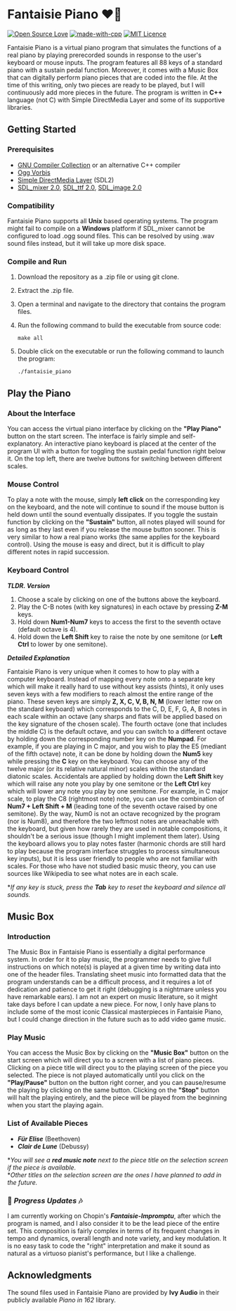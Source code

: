 # Fantaisie Piano :heart::musical_note:
[![Open Source Love](https://badges.frapsoft.com/os/v1/open-source.png?v=103)](https://github.com/ellerbrock/open-source-badges/)
[![made-with-cpp](https://img.shields.io/badge/made%20with-C%2B%2B-yellowgreen.svg)](https://isocpp.org)
[![MIT Licence](https://img.shields.io/apm/l/vim-mode.svg)](https://opensource.org/licenses/mit-license.php)

Fantaisie Piano is a virtual piano program that simulates the functions of a real piano by playing prerecorded sounds in response to the user's keyboard or mouse inputs. The program features all 88 keys of a standard piano with a sustain pedal function. Moreover, it comes with a Music Box that can digitally perform piano pieces that are coded into the file. At the time of this writing, only two pieces are ready to be played, but I will continuously add more pieces in the future. The program is written in **C++** language (not C) with Simple DirectMedia Layer and some of its supportive libraries.

## Getting Started
### Prerequisites
* [GNU Compiler Collection](https://gcc.gnu.org/) or an alternative C++ compiler
* [Ogg Vorbis](https://xiph.org/downloads/)
* [Simple DirectMedia Layer](https://www.libsdl.org/download-2.0.php) (SDL2)
* [SDL_mixer 2.0](https://www.libsdl.org/projects/SDL_mixer/), [SDL_ttf 2.0](https://www.libsdl.org/projects/SDL_ttf/), [SDL_image 2.0](https://www.libsdl.org/projects/SDL_image/)

### Compatibility
Fantaisie Piano supports all **Unix** based operating systems. The program might fail to compile on a **Windows** platform if SDL_mixer cannot be configured to load .ogg sound files. This can be resolved by using .wav sound files instead, but it will take up more disk space.

### Compile and Run
1. Download the repository as a .zip file or using git clone.
2. Extract the .zip file.
3. Open a terminal and navigate to the directory that contains the program files.
4. Run the following command to build the executable from source code:

	`make all`
5. Double click on the executable or run the following command to launch the program:

	`./fantaisie_piano`

## Play the Piano
### About the Interface
You can access the virtual piano interface by clicking on the **"Play Piano"** button on the start screen. The interface is fairly simple and self-explanatory. An interactive piano keyboard is placed at the center of the program UI with a button for toggling the sustain pedal function right below it. On the top left, there are twelve buttons for switching between different scales.

### Mouse Control
To play a note with the mouse, simply **left click** on the corresponding key on the keyboard, and the note will continue to sound if the mouse button is held down until the sound eventually dissipates. If you toggle the sustain function by clicking on the **"Sustain"** button, all notes played will sound for as long as they last even if you release the mouse button sooner. This is very similar to how a real piano works (the same applies for the keyboard control). Using the mouse is easy and direct, but it is difficult to play different notes in rapid succession.

### Keyboard Control
***TLDR. Version***
1. Choose a scale by clicking on one of the buttons above the keyboard.
2. Play the C-B notes (with key signatures) in each octave by pressing **Z-M** keys.
3. Hold down **Num1-Num7** keys to access the first to the seventh octave (default octave is 4).
4. Hold down the **Left Shift** key to raise the note by one semitone (or **Left Ctrl** to lower by one semitone).

***Detailed Explanation***

Fantaisie Piano is very unique when it comes to how to play with a computer keyboard. Instead of mapping every note onto a separate key which will make it really hard to use without key assists (hints), it only uses seven keys with a few modifiers to reach almost the entire range of the piano. These seven keys are simply **Z, X, C, V, B, N, M** (lower letter row on the standard keyboard) which corresponds to the C, D, E, F, G, A, B notes in each scale within an octave (any sharps and flats will be applied based on the key signature of the chosen scale). The fourth octave (one that includes the middle C) is the default octave, and you can switch to a different octave by holding down the corresponding number key on the **Numpad**. For example, if you are playing in C major, and you wish to play the E5 (mediant of the fifth octave) note, it can be done by holding down the **Num5** key while pressing the **C** key on the keyboard. You can choose any of the twelve major (or its relative natural minor) scales within the standard diatonic scales. Accidentals are applied by holding down the **Left Shift** key which will raise any note you play by one semitone or the **Left Ctrl** key which will lower any note you play by one semitone. For example, in C major scale, to play the C8 (rightmost note) note, you can use the combination of **Num7 + Left Shift + M** (leading tone of the seventh octave raised by one semitone). By the way, Num0 is not an octave recognized by the program (nor is Num8), and therefore the two leftmost notes are unreachable with the keyboard, but given how rarely they are used in notable compositions, it shouldn't be a serious issue (though I might implement them later). Using the keyboard allows you to play notes faster (harmonic chords are still hard to play because the program interface struggles to process simultaneous key inputs), but it is less user friendly to people who are not familiar with scales. For those who have not studied basic music theory, you can use sources like Wikipedia to see what notes are in each scale.

**If any key is stuck, press the **Tab** key to reset the keyboard and silence all sounds.*

## Music Box
### Introduction
The Music Box in Fantaisie Piano is essentially a digital performance system. In order for it to play music, the programmer needs to give full instructions on which note(s) is played at a given time by writing data into one of the header files. Translating sheet music into formatted data that the program understands can be a difficult process, and it requires a lot of dedication and patience to get it right (debugging is a nightmare unless you have remarkable ears). I am not an expert on music literature, so it might take days before I can update a new piece. For now, I only have plans to include some of the most iconic Classical masterpieces in Fantaisie Piano, but I could change direction in the future such as to add video game music.

### Play Music
You can access the Music Box by clicking on the **"Music Box"** button on the start screen which will direct you to a screen with a list of piano pieces. Clicking on a piece title will direct you to the playing screen of the piece you selected. The piece is not played automatically until you click on the **"Play/Pause"** button on the button right corner, and you can pause/resume the playing by clicking on the same button. Clicking on the **"Stop"** button will halt the playing entirely, and the piece will be played from the beginning when you start the playing again.

### List of Available Pieces
* ***Für Elise*** (Beethoven)
* ***Clair de Lune*** (Debussy)

**You will see a **red music note** next to the piece title on the selection screen if the piece is available.*  
**Other titles on the selection screen are the ones I have planned to add in the future.*

### :musical_score: *Progress Updates* :notes:
I am currently working on Chopin's ***Fantaisie-Impromptu***, after which the program is named, and I also consider it to be the lead piece of the entire set. This composition is fairly complex in terms of its frequent changes in tempo and dynamics, overall length and note variety, and key modulation. It is no easy task to code the "right" interpretation and make it sound as natural as a virtuoso pianist's performance, but I like a challenge.

## Acknowledgments
The sound files used in Fantaisie Piano are provided by **Ivy Audio** in their publicly available *Piano in 162* library.
